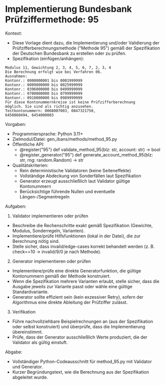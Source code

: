 # Implementierung Bundesbank Prüfziffermethode: 95

Kontext:
- Diese Vorlage dient dazu, die Implementierung und/oder Validierung der Prüfzifferberechnungsmethode ("Methode 95") gemäß der Spezifikation der Deutschen Bundesbank zu erstellen oder zu prüfen.
- Spezifikation (einfügen/anhängen):

```Text
Modulus 11, Gewichtung 2, 3, 4, 5, 6, 7, 2, 3, 4
Die Berechnung erfolgt wie bei Verfahren 06.
Ausnahmen:
Kontonr.: 0000000001 bis 0001999999
Kontonr.: 0009000000 bis 0025999999
Kontonr.: 0396000000 bis 0499999999
Kontonr.: 0700000000 bis 0799999999
Kontonr.: 0910000000 bis 0989999999
Für diese Kontonummernkreise ist keine Prüfzifferberechnung
möglich. Sie sind als richtig anzusehen.
Testkontonummern: 0068007003, 0847321750,
6450060494, 6454000003
```

Vorgaben:
- Programmiersprache: Python 3.11+
- Zielmodul/Datei: gen_ibans/methods/method_95.py
- Öffentliche API:
  - @register("95") def validate_method_95(blz: str, account: str) -> bool
  - @register_generator("95") def generate_account_method_95(blz: str, rng: random.Random) -> str
- Qualitätskriterien:
  - Rein deterministische Validatoren (keine Seiteneffekte)
  - Vollständige Abdeckung von Sonderfällen laut Spezifikation
  - Generator erzeugt ausschließlich laut Validator gültige Kontonummern
  - Berücksichtige führende Nullen und eventuelle Längen-/Segmentregeln

Aufgaben:
1) Validator implementieren oder prüfen
- Beschreibe die Rechenschritte exakt gemäß Spezifikation (Gewichte, Modulus, Sonderregeln, Varianten).
- Implementiere/prüfe Hilfsfunktionen (lokal in der Datei), die zur Berechnung nötig sind.
- Stelle sicher, dass invalid/edge-cases korrekt behandelt werden (z. B. check==10 -> invalid/9/0 je nach Methode).

2) Generator implementieren oder prüfen
- Implementiere/prüfe eine direkte Generatorfunktion, die gültige Kontonummern gemäß der Methode konstruiert.
- Wenn die Spezifikation mehrere Varianten erlaubt, stelle sicher, dass die Ausgabe jeweils zur Variante passt oder wähle eine gültige Standardvariante.
- Generator sollte effizient sein (kein exzessiver Retry), sofern der Algorithmus eine direkte Ableitung der Prüfziffer zulässt.

3) Verifikation
- Führe nachvollziehbare Beispielrechnungen an (aus der Spezifikation oder selbst konstruiert) und überprüfe, dass die Implementierung übereinstimmt.
- Prüfe, dass der Generator ausschließlich Werte produziert, die der Validator als gültig einstuft.

Abgabe:
- Vollständiger Python-Codeausschnitt für method_95.py mit Validator und Generator.
- Kurzer Begründungstext, wie die Berechnung aus der Spezifikation abgeleitet wurde.
